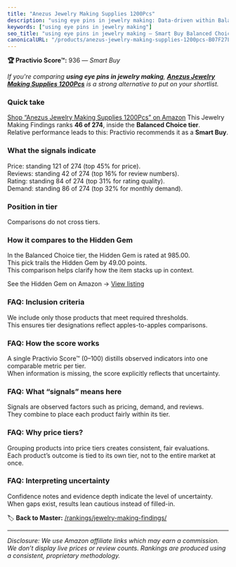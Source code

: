 ```yaml
---
title: "Anezus Jewelry Making Supplies 1200Pcs"
description: "using eye pins in jewelry making: Data-driven within Balanced Choice ranking using the Practivio Score™. Positioned by quality, value, demand, findability, mom…"
keywords: ["using eye pins in jewelry making"]
seo_title: "using eye pins in jewelry making — Smart Buy Balanced Choice (2025)"
canonicalURL: "/products/anezus-jewelry-making-supplies-1200pcs-B07F27LL6R/"
---
```


**🏆 Practivio Score™:** 936 — _Smart Buy_


*If you're comparing **using eye pins in jewelry making**, **[Anezus Jewelry Making Supplies 1200Pcs](https://www.amazon.com/dp/B07F27LL6R?tag=practivio-20)** is a strong alternative to put on your shortlist.*
### Quick take
[Shop “Anezus Jewelry Making Supplies 1200Pcs” on Amazon](https://www.amazon.com/dp/B07F27LL6R?tag=practivio-20)
This Jewelry Making Findings ranks **46 of 274**, inside the **Balanced Choice tier**.  
Relative performance leads to this: Practivio recommends it as a **Smart Buy**.

### What the signals indicate
Price: standing 121 of 274 (top 45% for price).  
Reviews: standing 42 of 274 (top 16% for review numbers).  
Rating: standing 84 of 274 (top 31% for rating quality).  
Demand: standing 86 of 274 (top 32% for monthly demand).

### Position in tier
Comparisons do not cross tiers.

### How it compares to the Hidden Gem
In the Balanced Choice tier, the Hidden Gem is rated at 985.00.  
This pick trails the Hidden Gem by 49.00 points.  
This comparison helps clarify how the item stacks up in context.  

See the Hidden Gem on Amazon → [View listing](https://www.amazon.com/dp/B0B4JPSQLG?tag=practivio-20)

### FAQ: Inclusion criteria
We include only those products that meet required thresholds.  
This ensures tier designations reflect apples-to-apples comparisons.

### FAQ: How the score works
A single Practivio Score™ (0–100) distills observed indicators into one comparable metric per tier.  
When information is missing, the score explicitly reflects that uncertainty.

### FAQ: What “signals” means here
Signals are observed factors such as pricing, demand, and reviews.  
They combine to place each product fairly within its tier.

### FAQ: Why price tiers?
Grouping products into price tiers creates consistent, fair evaluations.  
Each product’s outcome is tied to its own tier, not to the entire market at once.

### FAQ: Interpreting uncertainty
Confidence notes and evidence depth indicate the level of uncertainty.  
When gaps exist, results lean cautious instead of filled-in.


🏷️ **Back to Master:** [/rankings/jewelry-making-findings/](/rankings/jewelry-making-findings/)

---
_Disclosure: We use Amazon affiliate links which may earn a commission. We don’t display live prices or review counts. Rankings are produced using a consistent, proprietary methodology._

